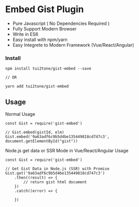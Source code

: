 # Embed Gist Plugin

- Pure Javascript ( No Dependencies Required )
- Fully Support Modern Browser
- Write in ES6
- Easy install with npm/yarn
- Easy Integrete to Modern Framework (Vue/React/Angular)

### Install

```
npm install tui2tone/gist-embed --save

// OR

yarn add tui2tone/gist-embed
```

## Usage

Normal Usage
```
const Gist = require('gist-embed')

// Gist.embed(gistId, elm)
Gist.embed('9a63adf6c9b5d4be135449818cd747c3', document.getElementById("gist"))
```

Node.js get data or 
SSR Mode in Vue/React/Angular Usage
```
const Gist = require('gist-embed')

// Get Gist Data in Node.js (SSR) with Promise
Gist.get('9a63adf6c9b5d4be135449818cd747c3')
    .then((result) => {
        // return gist html document
    })
    .catch((error) => {

    })
```